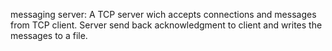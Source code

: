 messaging server:
A TCP server wich accepts connections and messages from TCP client. Server send back acknowledgment to client and writes the messages to a file.


